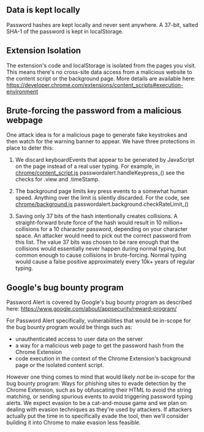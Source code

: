 

## Data is kept locally
Password hashes are kept locally and never sent anywhere. A 37-bit, salted SHA-1 of the password is kept in localStorage.

## Extension Isolation
The extension's code and localStorage is isolated from the pages you visit. This means there's no cross-site data access from a malicious website to the content script or the background page. More details are available here: https://developer.chrome.com/extensions/content_scripts#execution-environment

## Brute-forcing the password from a malicious webpage
One attack idea is for a malicious page to generate fake keystrokes and then watch for the warning banner to appear. We have three protections in place to deter this:

1. We discard keyboardEvents that appear to be generated by JavaScript on the page instead of a real user typing. For example, in [chrome/content_script.js](chrome/content_script.js) passwordalert.handleKeypress_() see the checks for .view and .timeStamp.

2. The background page limits key press events to a somewhat human speed. Anything over the limit is silently discarded. For the code, see [chrome/background.js](chrome/background.js) passwordalert.background.checkRateLimit_()

3. Saving only 37 bits of the hash intentionally creates collisions. A straight-forward brute force of the hash would result in 10 million+ collisions for a 10 character password, depending on your character space. An attacker would need to pick out the correct password from this list. The value 37 bits was chosen to be rare enough that the collisions would essentially never happen during normal typing, but common enough to cause collisions in brute-forcing. Normal typing would cause a false positive approximately every 10k+ years of regular typing.

## Google's bug bounty program
Password Alert is covered by Google's bug bounty program as
described here: https://www.google.com/about/appsecurity/reward-program/

For Password Alert specifically, vulnerabilities that would be
in-scope for the bug bounty program would be things such as:
- unauthenticated access to user data on the server
- a way for a malicious web page to get the password hash from the
Chrome Extension
- code execution in the context of the Chrome Extension's background
page or the isolated content script.

However one thing comes to mind that would likely *not* be in-scope
for the bug bounty program: Ways for phishing sites to evade detection
by the Chrome Extension, such as by obfuscating their HTML to avoid
the string matching, or sending spurious events to avoid triggering
password typing alerts. We expect evasion to be a cat-and-mouse game
and we plan on dealing with evasion techniques as they're used by
attackers. If attackers actually put the time in to specifically evade
the tool, then we'll consider building it into Chrome to make evasion
less feasible.
